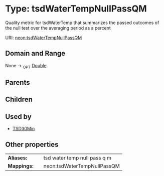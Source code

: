 
# Type: tsdWaterTempNullPassQM


Quality metric for tsdWaterTemp that summarizes the passed outcomes of the null test over the averaging period as a percent

URI: [neon:tsdWaterTempNullPassQM](https://data.neonscience.org/tsdWaterTempNullPassQM)


## Domain and Range

None ->  <sub>OPT</sub> [Double](types/Double.md)

## Parents


## Children


## Used by

 * [TSD30Min](TSD30Min.md)

## Other properties

|  |  |  |
| --- | --- | --- |
| **Aliases:** | | tsd water temp null pass q m |
| **Mappings:** | | neon:tsdWaterTempNullPassQM |

